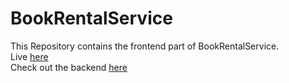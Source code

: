 # BookRentalService
This Repository contains the frontend part of BookRentalService.<br/>
Live [here](https://rentalandread.tech/)<br/>
Check out the backend [here](https://github.com/mustali17/Backend-BookRentalService) 
